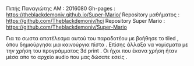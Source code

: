 Πιπής Παναγιώτης
ΑΜ : 2016080
Gh-pages : https://theblackdemoniv.github.io/Super-Mario/
Repository μαθήματος : https://github.com/Theblackdemoniv/hci
Repository Super Mario : https://github.com/Theblackdemoniv/Super-Mario

Για το σωστα αποτέλεσμα αυτού του παραδοτέου με βοήθησε το tiled , όπου δημιούργησα μια καινούργια πίστα . Επίσης άλλαξα να νομίσματα με την χρήση του προγράμματος 3d print . Οι ήχοι που έκανα χρήση ήταν μέσα απο το αρχείο audio που μας δώσατε εσείς .
